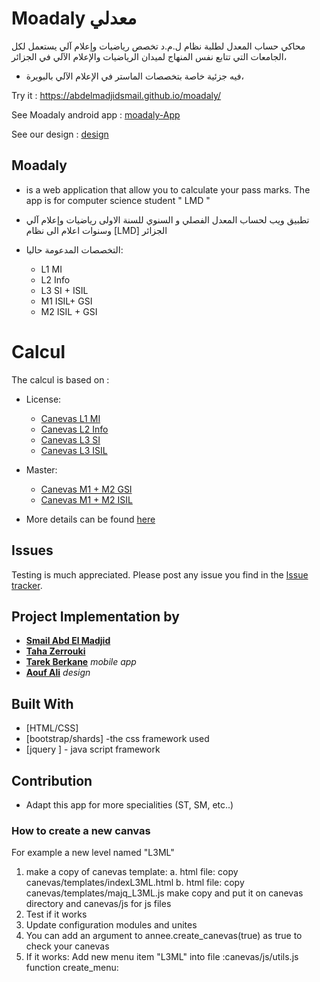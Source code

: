 # Moadaly معدلي

محاكي حساب المعدل لطلبة نظام ل.م.د تخصص رياضيات وإعلام آلي
يستعمل لكل الجامعات التي تتابع نفس المنهاج لميدان الرياضيات والإعلام الآلي في الجزائر،

* فيه جزئية خاصة بتخصصات الماستر في الإعلام الآلي بالبويرة،

Try it : https://abdelmadjidsmail.github.io/moadaly/ 

See Moadaly android app : [moadaly-App](https://github.com/tarekDZ2019/moadaly-App)

See our design : [design](https://github.com/Sho-Oter/dynamic-grade-average-calculator)

## Moadaly

* is a web application that allow you to calculate your pass marks. The app is for computer science student " LMD "   
* تطبيق ويب لحساب المعدل الفصلي و السنوي للسنة الاولى  رياضيات وإعلام آلي وسنوات اعلام الى   نظام [LMD] الجزائر 

* التخصصات المدعومة حاليا:
  * L1 MI
  * L2 Info
  * L3 SI + ISIL
  * M1 ISIL+ GSI
  * M2 ISIL + GSI

# Calcul 
The calcul is based on :
* License:
	* [Canevas L1 MI](docs/L1MI.pdf)
	* [Canevas L2 Info](docs/L2info.pdf)
	* [Canevas L3 SI ](docs/L3SI.pdf)
	* [Canevas L3 ISIL ](docs/L3ISIL.pdf)
* Master:
	* [Canevas M1 + M2 GSI](docs/MGSI.pdf)
	* [Canevas M1 + M2 ISIL](docs/MISIL.pdf)	

* More details can be found  [here](http://dpinfo.univ-bouira.dz/?page_id=22) 

## Issues
Testing is much appreciated. Please post any issue you find in the [Issue tracker](https://github.com/Abdelmadjidsmail/moadaly/issues).



## Project Implementation by 
* [**Smail Abd El Madjid**](https://github.com/Abdelmadjidsmail/)
* [**Taha Zerrouki**](https://github.com/linuxscout/)
* [**Tarek Berkane**](https://github.com/tarekDZ2019) *mobile app*
* [**Aouf Ali**](https://github.com/Sho-Oter)  *design* 

## Built With
* [HTML/CSS]
* [bootstrap/shards] -the  css framework  used 
* [jquery ]   - java script framework

## Contribution
* Adapt this app for more specialities (ST, SM, etc..)

### How to create a new canvas
For example a new level named "L3ML"

1. make a copy of canevas template:
 a. html file: copy canevas/templates/indexL3ML.html
 b. html file: copy canevas/templates/majq_L3ML.js
 make copy and put it on canevas directory and canevas/js for js files
2. Test if it works
3. Update configuration modules and unites
4. You can add an argument to  annee.create_canevas(true) as true to check your canevas
5. If it works: Add new menu item "L3ML"
into file :canevas/js/utils.js function create_menu: 










